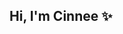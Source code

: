 ## Hi, I'm Cinnee ✨

<!--
**cinnee-pcy/cinnee-pcy** is a ✨ _special_ ✨ repository because its `README.md` (this file) appears on your GitHub profile.

Here are some ideas to get you started:


